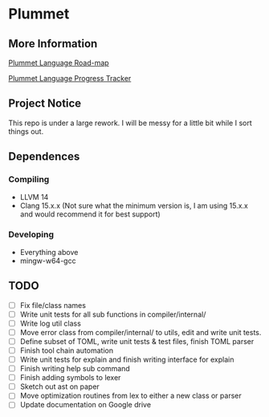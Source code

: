 # Plummet

## More Information

[Plummet Language Road-map](https://docs.google.com/document/d/1dmBL6QhTiLT7w80acUJXfOiCMTvuXeIwxsVqcohgmPc/edit?usp=sharing)

[Plummet Language Progress Tracker](https://docs.google.com/spreadsheets/d/18qF8n_Zl2lE_617oXU3gwUYCmysZrsdRO5bC3j8dP9k/edit?usp=sharing)

## Project Notice

This repo is under a large rework. I will be messy for a little bit while I sort things out.

## Dependences

### Compiling

- LLVM 14
- Clang 15.x.x (Not sure what the minimum version is, I am using 15.x.x and would recommend it for best support)

### Developing

- Everything above
- mingw-w64-gcc

## TODO

- [ ] Fix file/class names
- [ ] Write unit tests for all sub functions in compiler/internal/
- [ ] Write log util class
- [ ] Move error class from compiler/internal/ to utils, edit and write unit tests.
- [ ] Define subset of TOML, write unit tests & test files, finish TOML parser
- [ ] Finish tool chain automation
- [ ] Write unit tests for explain and finish writing interface for explain
- [ ] Finish writing help sub command
- [ ] Finish adding symbols to lexer
- [ ] Sketch out ast on paper
- [ ] Move optimization routines from lex to either a new class or parser
- [ ] Update documentation on Google drive
